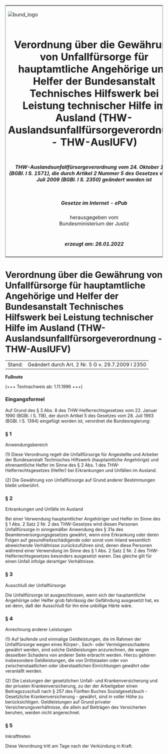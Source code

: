 <span id="DECKBLATT.html"></span>

<table border="0" frame="border" width="100%">

<tr valign="top">

<td align="left">

![bund\_logo](BfJ_2021_Web_de_de.gif)

</td>

<td align="right">

 

</td>

</tr>

<tr align="center" valign="middle">

<td colspan="2">

# Verordnung über die Gewährung von Unfallfürsorge für hauptamtliche Angehörige und Helfer der Bundesanstalt Technisches Hilfswerk bei Leistung technischer Hilfe im Ausland (THW-Auslandsunfallfürsorgeverordnung - THW-AuslUFV)

</td>

</tr>

<tr align="center" valign="middle">

<td colspan="2">

##### THW-Auslandsunfallfürsorgeverordnung vom 24. Oktober 1996 (BGBl. I S. 1571), die durch Artikel 2 Nummer 5 des Gesetzes vom 29. Juli 2009 (BGBl. I S. 2350) geändert worden ist

</td>

</tr>

<tr align="center" valign="middle">

<td colspan="2">

  
  

##### Gesetze im Internet - ePub  
  
herausgegeben vom  
Bundesministerium der Justiz

</td>

</tr>

<tr align="center" valign="bottom">

<td colspan="2">

  
  

##### erzeugt am: 26.01.2022

</td>

</tr>

</table>

<span id="BJNR157100996.html"></span>

# Verordnung über die Gewährung von Unfallfürsorge für hauptamtliche Angehörige und Helfer der Bundesanstalt Technisches Hilfswerk bei Leistung technischer Hilfe im Ausland (THW-Auslandsunfallfürsorgeverordnung - THW-AuslUFV)

<div>

<div class="jnhtml">

|        |                                                   |
| ------ | ------------------------------------------------- |
| Stand: | Geändert durch Art. 2 Nr. 5 G v. 29.7.2009 I 2350 |

</div>

</div>

<div>

  
**Fußnote**

<div class="jnhtml">

<div>

<div class="jurAbsatz">

(+++ Textnachweis ab: 1.11.1996 +++)

</div>

</div>

</div>

</div>

<span id="BJNR157100996BJNE000100000.html"></span>

### Eingangsformel  

<div>

<div class="jnhtml">

<div>

<div class="jurAbsatz">

Auf Grund des § 3 Abs. 8 des THW-Helferrechtsgesetzes vom 22. Januar
1990 (BGBl. I S. 118), der durch Artikel 5 des Gesetzes vom 28. Juli
1993 (BGBl. I S. 1394) eingefügt worden ist, verordnet die
Bundesregierung:

</div>

</div>

</div>

</div>

<span id="BJNR157100996BJNE000200000.html"></span>

### § 1  
Anwendungsbereich

<div>

<div class="jnhtml">

<div>

<div class="jurAbsatz">

(1) Diese Verordnung regelt die Unfallfürsorge für Angestellte und
Arbeiter der Bundesanstalt Technisches Hilfswerk (hauptamtliche
Angehörige) und ehrenamtliche Helfer im Sinne des § 2 Abs. 1 des
THW-Helferrechtsgesetzes (Helfer) bei Erkrankungen und Unfällen im
Ausland.

</div>

<div class="jurAbsatz">

(2) Die Gewährung von Unfallfürsorge auf Grund anderer Bestimmungen
bleibt unberührt.

</div>

</div>

</div>

</div>

<span id="BJNR157100996BJNE000301310.html"></span>

### § 2  
Erkrankungen und Unfälle im Ausland

<div>

<div class="jnhtml">

<div>

<div class="jurAbsatz">

Bei einer Verwendung hauptamtlicher Angehöriger und Helfer im Sinne des
§ 1 Abs. 2 Satz 2 Nr. 2 des THW-Gesetzes wird diesen Personen
Unfallfürsorge in sinngemäßer Anwendung des § 31a des
Beamtenversorgungsgesetzes gewährt, wenn eine Erkrankung oder deren
Folgen auf gesundheitsschädigende oder sonst vom Inland wesentlich
abweichende Verhältnisse zurückzuführen sind, denen diese Personen
während einer Verwendung im Sinne des § 1 Abs. 2 Satz 2 Nr. 2 des
THW-Helferrechtsgesetzes besonders ausgesetzt waren. Das gleiche gilt
für einen Unfall infolge derartiger Verhältnisse.

</div>

</div>

</div>

</div>

<span id="BJNR157100996BJNE000400000.html"></span>

### § 3  
Ausschluß der Unfallfürsorge

<div>

<div class="jnhtml">

<div>

<div class="jurAbsatz">

Die Unfallfürsorge ist ausgeschlossen, wenn sich der hauptamtliche
Angehörige oder Helfer grob fahrlässig der Gefährdung ausgesetzt hat,
es sei denn, daß der Ausschluß für ihn eine unbillige Härte wäre.

</div>

</div>

</div>

</div>

<span id="BJNR157100996BJNE000500000.html"></span>

### § 4  
Anrechnung anderer Leistungen

<div>

<div class="jnhtml">

<div>

<div class="jurAbsatz">

(1) Auf laufende und einmalige Geldleistungen, die im Rahmen der
Unfallfürsorge wegen eines Körper-, Sach- oder Vermögensschadens
gewährt werden, sind solche Geldleistungen anzurechnen, die wegen
desselben Schadens von anderer Seite erbracht werden. Hierzu gehören
insbesondere Geldleistungen, die von Drittstaaten oder von
zwischenstaatlichen oder überstaatlichen Einrichtungen gewährt oder
veranlaßt werden.

</div>

<div class="jurAbsatz">

(2) Die Leistungen der gesetzlichen Unfall- und Krankenversicherung und
der privaten Krankenversicherung, zu der der Arbeitgeber einen
Beitragszuschuß nach § 257 des Fünften Buches Sozialgesetzbuch -
Gesetzliche Krankenversicherung - gewährt, sind in voller Höhe zu
berücksichtigen. Geldleistungen auf Grund privater
Versicherungsverhältnisse, die allein auf Beiträgen des Versicherten
beruhen, werden nicht angerechnet.

</div>

</div>

</div>

</div>

<span id="BJNR157100996BJNE000600000.html"></span>

### § 5  
Inkrafttreten

<div>

<div class="jnhtml">

<div>

<div class="jurAbsatz">

Diese Verordnung tritt am Tage nach der Verkündung in Kraft.

</div>

</div>

</div>

</div>
